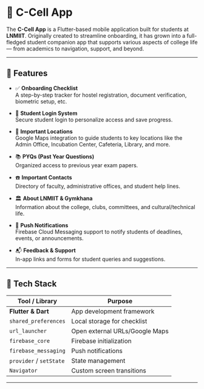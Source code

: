 # 📱 C-Cell App

The **C-Cell App** is a Flutter-based mobile application built for students at **LNMIIT**. Originally created to streamline onboarding, it has grown into a full-fledged student companion app that supports various aspects of college life — from academics to navigation, support, and beyond.

---

## 🚀 Features

- ✅ **Onboarding Checklist**  
  A step-by-step tracker for hostel registration, document verification, biometric setup, etc.

- 🔐 **Student Login System**  
  Secure student login to personalize access and save progress.

- 🧭 **Important Locations**  
  Google Maps integration to guide students to key locations like the Admin Office, Incubation Center, Cafeteria, Library, and more.

- 📚 **PYQs (Past Year Questions)**  
  Organized access to previous year exam papers.

- ☎️ **Important Contacts**  
  Directory of faculty, administrative offices, and student help lines.

- 🏛️ **About LNMIIT & Gymkhana**  
  Information about the college, clubs, committees, and cultural/technical life.

- 🔔 **Push Notifications**  
  Firebase Cloud Messaging support to notify students of deadlines, events, or announcements.

- 📬 **Feedback & Support**  
  In-app links and forms for student queries and suggestions.

---

## 🧰 Tech Stack

| Tool / Library         | Purpose                          |
|------------------------|----------------------------------|
| **Flutter & Dart**     | App development framework        |
| `shared_preferences`   | Local storage for checklist      |
| `url_launcher`         | Open external URLs/Google Maps   |
| `firebase_core`        | Firebase initialization          |
| `firebase_messaging`   | Push notifications               |
| `provider` / `setState`| State management                 |
| `Navigator`            | Custom screen transitions        |

---
